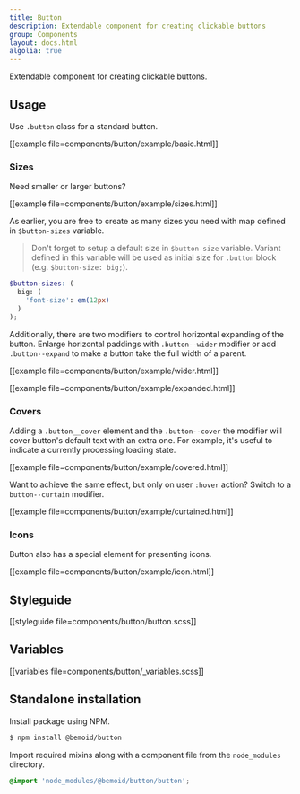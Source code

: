 ```yaml
---
title: Button
description: Extendable component for creating clickable buttons
group: Components
layout: docs.html
algolia: true
---
```


Extendable component for creating clickable buttons.

## Usage

Use `.button` class for a standard button.

[[example file=components/button/example/basic.html]]

### Sizes

Need smaller or larger buttons?

[[example file=components/button/example/sizes.html]]

As earlier, you are free to create as many sizes you need with map defined in `$button-sizes` variable.

> Don't forget to setup a default size in `$button-size` variable. Variant defined in this variable will be used as initial size for `.button` block (e.g. `$button-size: big;`).

```scss
$button-sizes: (
  big: (
    'font-size': em(12px)
  )
);
```

Additionally, there are two modifiers to control horizontal expanding of the button. Enlarge horizontal paddings with `.button--wider` modifier or add `.button--expand` to make a button take the full width of a parent.

[[example file=components/button/example/wider.html]]

[[example file=components/button/example/expanded.html]]

### Covers

Adding a `.button__cover` element and the `.button--cover` the modifier will cover button's default text with an extra one. For example, it's useful to indicate a currently processing loading state.

[[example file=components/button/example/covered.html]]

Want to achieve the same effect, but only on user `:hover` action? Switch to a `button--curtain` modifier.

[[example file=components/button/example/curtained.html]]

### Icons

Button also has a special element for presenting icons.

[[example file=components/button/example/icon.html]]

## Styleguide

[[styleguide file=components/button/button.scss]]

## Variables

[[variables file=components/button/_variables.scss]]

## Standalone installation

Install package using NPM.

```bash
$ npm install @bemoid/button
```

Import required mixins along with a component file from the `node_modules` directory.

```scss
@import 'node_modules/@bemoid/button/button';
```
